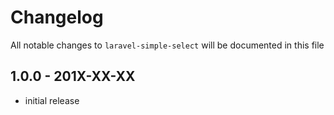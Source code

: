 # Changelog

All notable changes to `laravel-simple-select` will be documented in this file

## 1.0.0 - 201X-XX-XX

- initial release
